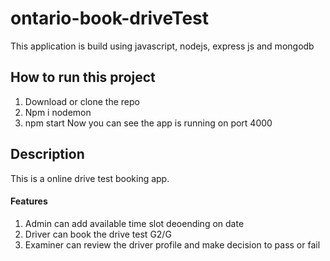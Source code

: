 # ontario-book-driveTest
This application is build using javascript, nodejs, express js and mongodb

## How to run this project
1. Download or clone the repo
2. Npm i nodemon
3. npm start
Now you can see the app is running on port 4000

## Description
This is a online drive test booking app. 
 #### Features
 1. Admin can add available time slot deoending on date
 2. Driver can book the drive test G2/G
 3. Examiner can review the driver profile and make decision to pass or fail

